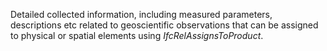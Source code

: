 Detailed collected information, including measured parameters, descriptions etc related to geoscientific observations that can be assigned to physical or spatial elements using _IfcRelAssignsToProduct_.
